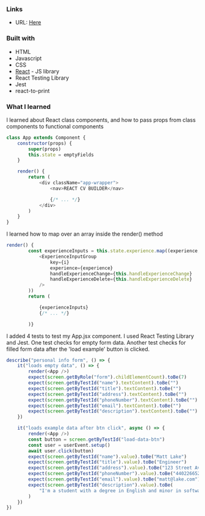 ### Links

-   URL: [Here](https://aflo7.github.io/cv-builder/)

### Built with

-   HTML
-   Javascript
-   CSS
-   [React](https://reactjs.org/) - JS library
-   React Testing Library
-   Jest
-   react-to-print

### What I learned

I learned about React class components, and how to pass props from class components to functional components

```js
class App extends Component {
    constructor(props) {
        super(props)
        this.state = emptyFields
    }

    render() {
        return (
            <div className="app-wrapper">
                <nav>REACT CV BUILDER</nav>

                {/* ... */}
            </div>
        )
    }
}
```

I learned how to map over an array inside the render() method

```js
render() {
        const experienceInputs = this.state.experience.map((experience, i) => (
            <ExperienceInputGroup
                key={i}
                experience={experience}
                handleExperienceChange={this.handleExperienceChange}
                handleExperienceDelete={this.handleExperienceDelete}
            />
        ))
        return (

            {experienceInputs}
            {/* ... */}

        )}
```

I added 4 tests to test my App.jsx component. I used React Testing Library and Jest. One test checks for empty form data. Another test checks for filled form data after the 'load example' button is clicked.

```js
describe("personal info form", () => {
    it("loads empty data", () => {
        render(<App />)
        expect(screen.getByRole("form").childElementCount).toBe(7)
        expect(screen.getByTestId("name").textContent).toBe("")
        expect(screen.getByTestId("title").textContent).toBe("")
        expect(screen.getByTestId("address").textContent).toBe("")
        expect(screen.getByTestId("phoneNumber").textContent).toBe("")
        expect(screen.getByTestId("email").textContent).toBe("")
        expect(screen.getByTestId("description").textContent).toBe("")
    })

    it("loads example data after btn click", async () => {
        render(<App />)
        const button = screen.getByTestId("load-data-btn")
        const user = userEvent.setup()
        await user.click(button)
        expect(screen.getByTestId("name").value).toBe("Matt Lake")
        expect(screen.getByTestId("title").value).toBe("Engineer")
        expect(screen.getByTestId("address").value).toBe("123 Street Ave")
        expect(screen.getByTestId("phoneNumber").value).toBe("4402266521")
        expect(screen.getByTestId("email").value).toBe("matt@lake.com")
        expect(screen.getByTestId("description").value).toBe(
            "I'm a student with a degree in English and minor in software engineering. I have experience with the Python programming language."
        )
    })
})
```